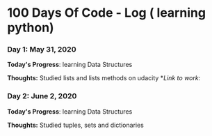# 100 Days Of Code - Log ( learning python)

### Day 1: May 31, 2020

**Today's Progress**: learning Data Structures

**Thoughts:** Studied lists and lists methods on udacity
**Link to work:*

### Day 2: June 2, 2020

**Today's Progress**: learning Data Structures

**Thoughts:** Studied tuples, sets and dictionaries 
